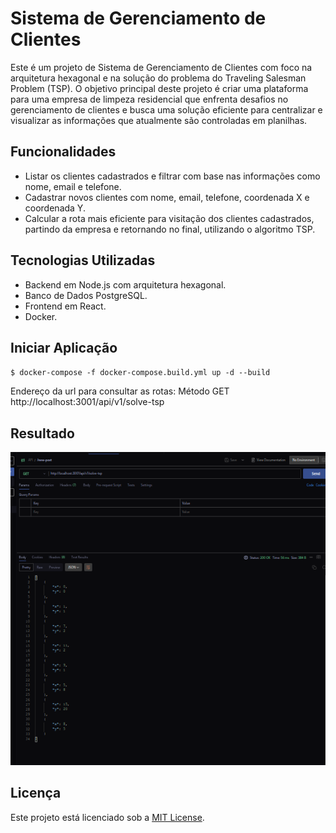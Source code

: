 # Sistema de Gerenciamento de Clientes

Este é um projeto de Sistema de Gerenciamento de Clientes com foco na arquitetura hexagonal e na solução do problema do Traveling Salesman Problem (TSP). O objetivo principal deste projeto é criar uma plataforma para uma empresa de limpeza residencial que enfrenta desafios no gerenciamento de clientes e busca uma solução eficiente para centralizar e visualizar as informações que atualmente são controladas em planilhas.

## Funcionalidades

- Listar os clientes cadastrados e filtrar com base nas informações como nome, email e telefone.
- Cadastrar novos clientes com nome, email, telefone, coordenada X e coordenada Y.
- Calcular a rota mais eficiente para visitação dos clientes cadastrados, partindo da empresa e retornando no final, utilizando o algoritmo TSP.

## Tecnologias Utilizadas

- Backend em Node.js com arquitetura hexagonal.
- Banco de Dados PostgreSQL.
- Frontend em React.
- Docker.

## Iniciar Aplicação
``
$ docker-compose -f docker-compose.build.yml up -d --build
``

Endereço da url para consultar as rotas:
Método GET
http://localhost:3001/api/v1/solve-tsp

## Resultado
![Result](./result.png)

## Licença

Este projeto está licenciado sob a [MIT License](LICENSE).